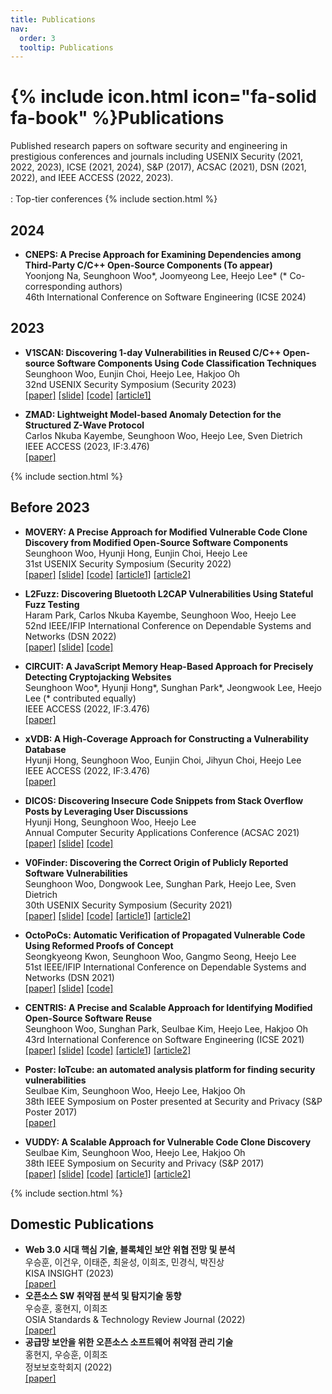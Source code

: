 ```yaml
---
title: Publications
nav:
  order: 3
  tooltip: Publications
---
```


# {% include icon.html icon="fa-solid fa-book" %}Publications

Published research papers on software security and engineering in prestigious conferences and journals including
USENIX Security (2021, 2022, 2023), ICSE (2021, 2024), S&P (2017), ACSAC (2021), DSN (2021, 2022), and IEEE ACCESS (2022, 2023).
<br><br>
<i class="fa-solid fa-crown"></i>: Top-tier conferences
{% include section.html %}

## 2024
- **CNEPS: A Precise Approach for Examining Dependencies among Third-Party C/C++ Open-Source Components (To appear)**<br>Yoonjong Na, Seunghoon Woo&#42;, Joomyeong Lee, Heejo Lee&#42; (* Co-corresponding authors)<br><i class="fa-solid fa-crown"></i> 46th International Conference on Software Engineering (ICSE 2024)

## 2023

- **V1SCAN: Discovering 1-day Vulnerabilities in Reused C/C++ Open-source Software Components Using Code Classification Techniques**<br>Seunghoon Woo, Eunjin Choi, Heejo Lee, Hakjoo Oh<br><i class="fa-solid fa-crown"></i> 32nd USENIX Security Symposium (Security 2023)<br>[[paper]](/assets/papers/SECURITY23.pdf) [[slide]](/assets/presentations/V1SCAN_SECURITY23_presentation.pdf) [[code]](https://github.com/wooseunghoon/V1SCAN-public) [[article1]](https://www.koit.co.kr/news/articleView.html?idxno=117106)

- **ZMAD: Lightweight Model-based Anomaly Detection for the Structured Z-Wave Protocol**<br>Carlos Nkuba Kayembe, Seunghoon Woo, Heejo Lee, Sven Dietrich<br>IEEE ACCESS (2023, IF:3.476)<br>[[paper]](/assets/papers/ACCESS23.pdf)

{% include section.html %}

## Before 2023

- **MOVERY: A Precise Approach for Modified Vulnerable Code Clone Discovery from Modified Open-Source Software Components**<br>Seunghoon Woo, Hyunji Hong, Eunjin Choi, Heejo Lee<br><i class="fa-solid fa-crown"></i> 31st USENIX Security Symposium (Security 2022)<br>[[paper]](/assets/papers/SECURITY22.pdf) [[slide]](/assets/presentations/MOVERY_SECURITY22_presentation.pdf) [[code]](https://github.com/wooseunghoon/MOVERY-public) [[article1]](https://n.news.naver.com/mnews/article/030/0003046842?sid=105) [[article2]](https://www.korea.ac.kr/user/boardList.do?boardId=474633&command=albumView&page=1&boardSeq=493539&id=university_060108000000)

- **L2Fuzz: Discovering Bluetooth L2CAP Vulnerabilities Using Stateful Fuzz Testing**<br>Haram Park, Carlos Nkuba Kayembe, Seunghoon Woo, Heejo Lee<br>
52nd IEEE/IFIP International Conference on Dependable Systems and Networks (DSN 2022)<br>[[paper]](/assets/papers/DSN22.pdf) [[slide]](/assets/presentations/L2Fuzz_DSN22_presentation.pdf) [[code]](https://github.com/haramel/l2fuzz)

- **CIRCUIT: A JavaScript Memory Heap-Based Approach for Precisely Detecting Cryptojacking Websites**<br>Seunghoon Woo&#42;, Hyunji Hong&#42;, Sunghan Park&#42;, Jeongwook Lee, Heejo Lee (* contributed equally)<br>IEEE ACCESS (2022, IF:3.476)<br>[[paper]](/assets/papers/ACCESS22_circuit.pdf)

- **xVDB: A High-Coverage Approach for Constructing a Vulnerability Database**<br>Hyunji Hong, Seunghoon Woo, Eunjin Choi, Jihyun Choi, Heejo Lee<br>IEEE ACCESS (2022, IF:3.476)<br>[[paper]](/assets/papers/ACCESS22_xvdb.pdf)

- **DICOS: Discovering Insecure Code Snippets from Stack Overflow Posts by Leveraging User Discussions**<br>Hyunji Hong, Seunghoon Woo, Heejo Lee<br>
Annual Computer Security Applications Conference (ACSAC 2021)<br>[[paper]](/assets/papers/ACSAC21.pdf) [[slide]](/assets/presentations/Dicos_ACSAC21_presentation.pdf) [[code]](https://github.com/hyunji-hong/dicos-public)

- **V0Finder: Discovering the Correct Origin of Publicly Reported Software Vulnerabilities**<br>Seunghoon Woo, Dongwook Lee, Sunghan Park, Heejo Lee, Sven Dietrich<br><i class="fa-solid fa-crown"></i> 30th USENIX Security Symposium (Security 2021)<br>[[paper]](/assets/papers/SECURITY21.pdf) [[slide]](/assets/presentations/V0Finder_SECURITY21_presentation.pdf) [[code]](https://github.com/wooseunghoon/v0finder-public) [[article1]](https://www.boannews.com/media/view.asp?idx=100545) [[article2]](http://www.kyosu.net/news/articleView.html?idxno=76034)

- **OctoPoCs: Automatic Verification of Propagated Vulnerable Code Using Reformed Proofs of Concept**<br>Seongkyeong Kwon, Seunghoon Woo, Gangmo Seong, Heejo Lee<br>51st IEEE/IFIP International Conference on Dependable Systems and Networks (DSN 2021)<br>[[paper]](/assets/papers/DSN21.pdf) [[slide]](/assets/s/OctoPoCs_DSN21_presentation.pdf) [[code]](https://github.com/blbi/OctoPoCs)

- **CENTRIS: A Precise and Scalable Approach for Identifying Modified Open-Source Software Reuse**<br>Seunghoon Woo, Sunghan Park, Seulbae Kim, Heejo Lee, Hakjoo Oh<br><i class="fa-solid fa-crown"></i> 43rd International Conference on Software Engineering (ICSE 2021)<br>[[paper]](/assets/papers/ICSE21.pdf) [[slide]](/assets/presentations/Centris_ICSE21_presentation.pdf) [[code]](https://github.com/wooseunghoon/centris-public) [[article1]](https://portswigger.net/daily-swig/centris-new-tool-helps-prevent-software-supply-chain-attacks-by-flagging-modified-open-source-components) [[article2]](https://www.boannews.com/media/view.asp?idx=95883)

- **Poster: IoTcube: an automated analysis platform for finding security vulnerabilities**<br>Seulbae Kim, Seunghoon Woo, Heejo Lee, Hakjoo Oh<br>38th IEEE Symposium on Poster presented at Security and Privacy (S&P Poster 2017)<br>[[paper]](/assets/papers/SNP17_Poster.pdf)

- **VUDDY: A Scalable Approach for Vulnerable Code Clone Discovery**<br>Seulbae Kim, Seunghoon Woo, Heejo Lee, Hakjoo Oh<br><i class="fa-solid fa-crown"></i> 38th IEEE Symposium on Security and Privacy (S&P 2017)<br>[[paper]](/assets/papers/SNP17.pdf) [[slide]](/assets/presentations/VUDDY_SNP17_presentation.pdf) [[code]](https://github.com/squizz617/vuddy) [[article1]](https://www.korea.ac.kr/user/boardList.do?boardId=474633&siteId=university&page=20&search=&column=&boardType=02&listType=&id=university_060108000000&parent=&boardSeq=474672&command=albumView&chkBoxSeq=&chkBoxId=&chkBoxPos=&chkBoxDepth=&chkBoxFamSeq=&warningYn=N&categoryId=&categoryDepth=&totalYn=&searchDate1=&searchDate2=) [[article2]](http://www.veritas-a.com/news/articleView.html?idxno=83064)

{% include section.html %}

## Domestic Publications

- **Web 3.0 시대 핵심 기술, 블록체인 보안 위협 전망 및 분석**<br>우승훈, 이건우, 이태준, 최윤성, 이희조, 민경식, 박진상<br>KISA INSIGHT (2023)<br>[[paper]](/assets/papers/KISA_Insight23.pdf)
- **오픈소스 SW 취약점 분석 및 탐지기술 동향**<br>우승훈, 홍현지, 이희조<br>OSIA Standards & Technology Review Journal (2022)<br>[[paper]](/assets/papers/OSIA22.pdf)
- **공급망 보안을 위한 오픈소스 소프트웨어 취약점 관리 기술**<br>홍현지, 우승훈, 이희조<br>정보보호학회지 (2022)<br>[[paper]](/assets/papers/JBBH22.pdf)
